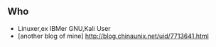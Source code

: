 ## Who 
- Linuxer,ex IBMer GNU,Kali User 
- [another blog of mine]  <http://blog.chinaunix.net/uid/7713641.html>
